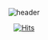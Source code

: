 
<div align="center">
  
  ![header](https://capsule-render.vercel.app/api?type=Cylinder&color=0:ffc1b6,100:ffde9e&text=yoonz&fontSize=50&height=100&animation=twinkling&&fontColor=fffaf2)
  
<!--   ![yoonjikim's GitHub stats](https://github-readme-stats.vercel.app/api?username=yoonjikim&theme=graywhite&show_icons=false) -->
  
<!--   [![Top Langs](https://github-readme-stats.vercel.app/api/top-langs/?username=yoonjikim&layout=compact)](https://github.com/yoonjikim/github-readme-stats) -->
  
  [![Hits](https://hits.seeyoufarm.com/api/count/incr/badge.svg?url=https%3A%2F%2Fgithub.com%2Fyoonjikim%2Fhit-counter&count_bg=%23FFC1B6&title_bg=%23555555&icon=github.svg&icon_color=%23FFFFFF&title=GITHUB&edge_flat=false)](https://hits.seeyoufarm.com)
  
  
  
</div>

